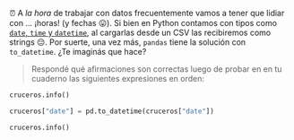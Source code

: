 ⏰ A _la hora_ de trabajar con datos frecuentemente vamos a tener que lidiar con … ¡horas! (y fechas 😛). Si bien en Python contamos con tipos como [`date`, `time` y `datetime`](https://docs.python.org/3/library/datetime.html), al cargarlas desde un CSV las recibiremos como strings 😔. Por suerte, una vez más, `pandas` tiene la solución con `to_datetime`. ¿Te imaginás que hace?

> Respondé qué afirmaciones son correctas luego de probar en en tu cuaderno las siguientes expresiones en orden:
>
```python
cruceros.info()
```
>
```python
cruceros["date"] = pd.to_datetime(cruceros["date"])
```
>
```python
cruceros.info()
```
